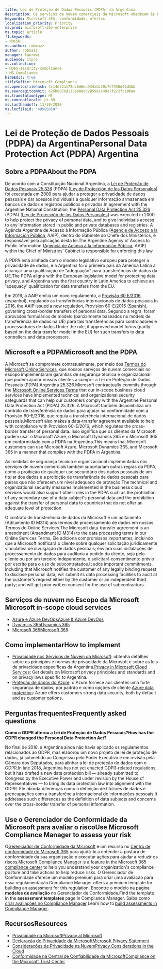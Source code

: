 ```yaml
---
title: Lei de Proteção de Dados Pessoais (PDPA) da Argentina
description: Os serviços de nuvem comerciais da Microsoft obedecem às normas da PDPA para proteger a privacidade das informações pessoais.
keywords: Microsoft 365, conformidade, ofertas
localization_priority: Priority
ms.prod: microsoft-365-enterprise
ms.topic: article
f1.keywords:
- NOCSH
ms.author: robmazz
author: robmazz
manager: laurawi
audience: itpro
ms.collection:
- M365-security-compliance
- MS-Compliance
hideEdit: true
titleSuffix: Microsoft Compliance
ms.openlocfilehash: 4c14d32a172dc5d6ea934abb20c7df956d43d3bb
ms.sourcegitcommit: 626b0076d133e588cd28598c149a7f272fc18bae
ms.translationtype: HT
ms.contentlocale: pt-BR
ms.lasthandoff: 11/30/2020
ms.locfileid: "49506058"
---
```

# <a name="personal-data-protection-act-pdpa-argentina"></a><span data-ttu-id="6e51e-104">Lei de Proteção de Dados Pessoais (PDPA) da Argentina</span><span class="sxs-lookup"><span data-stu-id="6e51e-104">Personal Data Protection Act (PDPA) Argentina</span></span>

## <a name="about-the-pdpa"></a><span data-ttu-id="6e51e-105">Sobre a PDPA</span><span class="sxs-lookup"><span data-stu-id="6e51e-105">About the PDPA</span></span>

<span data-ttu-id="6e51e-106">De acordo com a Constituição Nacional Argentina, a [Lei de Proteção de Dados Pessoais 25.326](http://www.jus.gob.ar/media/3201023/personal_data_protection_act25326.pdf) (PDPA) ([Ley de Protección de los Datos Personales](http://servicios.infoleg.gob.ar/infolegInternet/anexos/60000-64999/64790/norma.htm)) foi executada em 2000 para ajudar a proteger a privacidade de dados pessoais e dar acessos individuais a qualquer informação armazenada em bancos de dados e registros públicos e privados.</span><span class="sxs-lookup"><span data-stu-id="6e51e-106">In agreement with the Argentine National Constitution, the [Personal Data Protection Act 25.326](http://www.jus.gob.ar/media/3201023/personal_data_protection_act25326.pdf) (PDPA) ([Ley de Protección de los Datos Personales](http://servicios.infoleg.gob.ar/infolegInternet/anexos/60000-64999/64790/norma.htm)) was executed in 2000 to help protect the privacy of personal data, and to give individuals access to any information stored in public and private databases and registries.</span></span> <span data-ttu-id="6e51e-107">A Agência Argentina de Acesso à Informação Pública ([Agencia de Acceso a la Información Pública](https://www.argentina.gob.ar/aaip), AAIP), dentro do Gabinete do Chefe dos Ministérios, é responsável pela aplicação desta lei.</span><span class="sxs-lookup"><span data-stu-id="6e51e-107">The Argentine Agency of Access to Public Information ([Agencia de Acceso a la Información Pública](https://www.argentina.gob.ar/aaip), AAIP) within the Chief of Ministries' Cabinet is responsible for enforcing this law.</span></span>

<span data-ttu-id="6e51e-108">A PDPA está alinhada com o modelo legislativo europeu para proteger a privacidade de dados, e a Argentina foi o primeiro país da América Latina a alcançar uma qualificação de “adequação” para transferências de dados da UE.</span><span class="sxs-lookup"><span data-stu-id="6e51e-108">The PDPA aligns with the European legislative model for protecting data privacy, and Argentina was the first country in Latin America to achieve an 'adequacy' qualification for data transfers from the EU.</span></span>

<span data-ttu-id="6e51e-109">Em 2016, a AAIP emitiu um novo regulamento, a [Provisão 60 E/2016](http://servicios.infoleg.gob.ar/infolegInternet/anexos/265000-269999/267922/norma.htm) (espanhol), regulando as transferências internacionais de dados pessoais.</span><span class="sxs-lookup"><span data-stu-id="6e51e-109">In 2016, the AAIP issued a new regulation, [Provision 60-E/2016](http://servicios.infoleg.gob.ar/infolegInternet/anexos/265000-269999/267922/norma.htm) (Spanish), governing cross-border transfers of personal data.</span></span> <span data-ttu-id="6e51e-110">Segundo a regra, foram aprovados formulários de modelo (parcialmente baseados no modelo de transferência de dados na UE) para tais transferências para controladores e processadores de dados.</span><span class="sxs-lookup"><span data-stu-id="6e51e-110">Under the rule, it approved model forms (partly based on the data transfer model in the EU) for such transfers to data controllers and data processors.</span></span>

## <a name="microsoft-and-the-pdpa"></a><span data-ttu-id="6e51e-111">Microsoft e a PDPA</span><span class="sxs-lookup"><span data-stu-id="6e51e-111">Microsoft and the PDPA</span></span>

<span data-ttu-id="6e51e-112">A Microsoft se compromete contratualmente, por meio dos [Termos do Microsoft Online Services](https://www.microsoftvolumelicensing.com/DocumentSearch.aspx?Mode=3&DocumentTypeId=31), que nossos serviços de nuvem comerciais no escopo implementaram garantias de segurança técnica e organizacional que podem ajudar nossos clientes a cumprir a Lei de Proteção de Dados Pessoais (PDPA) Argentina 25.326.</span><span class="sxs-lookup"><span data-stu-id="6e51e-112">Microsoft contractually commits through the [Microsoft Online Services Terms](https://www.microsoftvolumelicensing.com/DocumentSearch.aspx?Mode=3&DocumentTypeId=31) that our in-scope business cloud services have implemented technical and organizational security safeguards that can help our customers comply with the Argentine Personal Data Protection Act (PDPA) 25.326.</span></span> <span data-ttu-id="6e51e-113">A Microsoft também disponibiliza um contrato de transferência de dados para ajudar na conformidade com a Provisão 60-E/2016, que regula a transferência internacional de dados pessoais.</span><span class="sxs-lookup"><span data-stu-id="6e51e-113">Microsoft also makes a data-transfer agreement available to help with compliance with Provision 60-E/2016, which regulates the cross-border transfer of personal data.</span></span> <span data-ttu-id="6e51e-114">Isso significa que os clientes da Microsoft podem usar o Microsoft Azure, o Microsoft Dynamics 365 e o Microsoft 365 em conformidade com a PDPA na Argentina.</span><span class="sxs-lookup"><span data-stu-id="6e51e-114">This means that Microsoft customers can use Microsoft Azure, Microsoft Dynamics 365, and Microsoft 365 in a manner that complies with the PDPA in Argentina.</span></span>

<span data-ttu-id="6e51e-115">As medidas de segurança técnica e organizacional implementadas nos serviços de nuvem comerciais também suportariam outras regras da PDPA, como a proibição de qualquer uso secundário dos dados pessoais de um titular dos dados e a proibição de transferência de dados pessoais para países que não oferecem um nível adequado de proteção.</span><span class="sxs-lookup"><span data-stu-id="6e51e-115">The technical and organizational security measures implemented in the business cloud services would also support other rules in the PDPA such as the prohibition of any secondary use of a data subject's personal data and the prohibition against the transfer of personal data to countries that do not offer an adequate level of protection.</span></span>

<span data-ttu-id="6e51e-116">O contrato de transferência de dados da Microsoft é um aditamento (Aditamento ID M314) aos termos de processamento de dados em nossos Termos do Online Services.</span><span class="sxs-lookup"><span data-stu-id="6e51e-116">The Microsoft data-transfer agreement is an amendment (Amendment ID M314) to the data processing terms in our Online Services Terms.</span></span> <span data-ttu-id="6e51e-117">Ele adiciona compromissos importantes, incluindo que a Microsoft notificará o cliente sobre qualquer solicitação juridicamente vinculativa de divulgação de dados pessoais; enviará suas instalações de processamento de dados para auditoria a pedido do cliente, seja pelo cliente ou por um terceiro independente; e solicitará consentimento prévio por escrito para o uso de subcontratados.</span><span class="sxs-lookup"><span data-stu-id="6e51e-117">It adds important commitments, including that Microsoft notifies the customer of any legally binding request to disclose personal data; will submit its data processing facilities to audit at the customer's request either by the customer or an independent third party; and will get prior written consent for the use of subcontractors.</span></span>

## <a name="microsoft-in-scope-cloud-services"></a><span data-ttu-id="6e51e-118">Serviços de nuvem no Escopo da Microsoft </span><span class="sxs-lookup"><span data-stu-id="6e51e-118">Microsoft in-scope cloud services</span></span>

- [<span data-ttu-id="6e51e-119">Azure e Azure DevOps</span><span class="sxs-lookup"><span data-stu-id="6e51e-119">Azure & Azure DevOps</span></span>](https://gallery.technet.microsoft.com/Overview-of-Azure-c1be3942)
- [<span data-ttu-id="6e51e-120">Dynamics 365</span><span class="sxs-lookup"><span data-stu-id="6e51e-120">Dynamics 365</span></span>](https://download.microsoft.com/download/E/1/9/E1977163-7A86-4812-AC18-C03ADC958AAF/Microsoft_Dynamics_365_Cloud_Service_Compliance_Datasheet.pdf)
- [<span data-ttu-id="6e51e-121">Microsoft 365</span><span class="sxs-lookup"><span data-stu-id="6e51e-121">Microsoft 365</span></span>](https://servicetrust.microsoft.com/ViewPage/TrustDocuments?command=Download&downloadType=Document&downloadId=9f756cce-b15d-45a9-94d7-6a583dee4401&docTab=6d000410-c9e9-11e7-9a91-892aae8839ad_Compliance_Guides)

## <a name="how-to-implement"></a><span data-ttu-id="6e51e-122">Como implementar</span><span class="sxs-lookup"><span data-stu-id="6e51e-122">How to implement</span></span>

- <span data-ttu-id="6e51e-123">[Privacidade nos Serviços de Nuvem da Microsoft](https://www.microsoft.com/download/details.aspx?id=55710): obtenha detalhes sobre os princípios e normas de privacidade da Microsoft e sobre as leis de privacidade específicas da Argentina.</span><span class="sxs-lookup"><span data-stu-id="6e51e-123">[Privacy in Microsoft Cloud Services](https://www.microsoft.com/download/details.aspx?id=55710): Get details on Microsoft privacy principles and standards and on privacy laws specific to Argentina.</span></span>  
- <span data-ttu-id="6e51e-124">[Proteção de dados do Azure](https://docs.microsoft.com/azure/security/azure-protection-of-customer-data): o Azure fornece aos clientes uma forte segurança de dados, por padrão e como opções de cliente.</span><span class="sxs-lookup"><span data-stu-id="6e51e-124">[Azure data protection](https://docs.microsoft.com/azure/security/azure-protection-of-customer-data): Azure offers customers strong data security, both by default and as customer options.</span></span>

## <a name="frequently-asked-questions"></a><span data-ttu-id="6e51e-125">Perguntas frequentes</span><span class="sxs-lookup"><span data-stu-id="6e51e-125">Frequently asked questions</span></span>

<span data-ttu-id="6e51e-126">**Como o GDPR alterou a Lei de Proteção de Dados Pessoais?**</span><span class="sxs-lookup"><span data-stu-id="6e51e-126">**How has the GDPR changed the Personal Data Protection Act?**</span></span>

<span data-ttu-id="6e51e-127">No final de 2018, a Argentina ainda não havia aplicado os regulamentos relacionados ao GDPR, mas elaborou um novo projeto de lei de proteção de dados, já submetido ao Congresso pelo Poder Executivo e em revisão pela Câmara dos Deputados, para alinhar a lei de proteção de dados com o GDPR.</span><span class="sxs-lookup"><span data-stu-id="6e51e-127">In late 2018, Argentina has not yet enacted GDPR-related regulations, but it has drafted a new data protection bill — already submitted to Congress by the Executive Power and under revision by the House of Representatives — to bring its data protection law into alignment with the GDPR.</span></span> <span data-ttu-id="6e51e-128">Ele aborda diferenças como a definição de titulares de dados e preocupações com a transferência internacional de informações pessoais.</span><span class="sxs-lookup"><span data-stu-id="6e51e-128">It addresses such differences as the definition of data subjects and concerns over the cross-border transfer of personal information.</span></span>

## <a name="use-microsoft-compliance-manager-to-assess-your-risk"></a><span data-ttu-id="6e51e-129">Use o Gerenciador de Conformidade da Microsoft para avaliar o risco</span><span class="sxs-lookup"><span data-stu-id="6e51e-129">Use Microsoft Compliance Manager to assess your risk</span></span>

<span data-ttu-id="6e51e-130">O[Gerenciador de Conformidade da Microsoft](https://docs.microsoft.com/microsoft-365/compliance/compliance-manager) é um recurso no [Centro de conformidade do Microsoft 365](https://docs.microsoft.com/microsoft-365/compliance/microsoft-365-compliance-center) para ajudá-lo a entender a postura de conformidade da sua organização e executar ações para ajudar a reduzir os riscos.</span><span class="sxs-lookup"><span data-stu-id="6e51e-130">[Microsoft Compliance Manager](https://docs.microsoft.com/microsoft-365/compliance/compliance-manager) is a feature in the [Microsoft 365 compliance center](https://docs.microsoft.com/microsoft-365/compliance/microsoft-365-compliance-center) to help you understand your organization's compliance posture and take actions to help reduce risks.</span></span> <span data-ttu-id="6e51e-131">O Gerenciador de Conformidade oferece um modelo premium para criar uma avaliação para essa regulamentação.</span><span class="sxs-lookup"><span data-stu-id="6e51e-131">Compliance Manager offers a premium template for building an assessment for this regulation.</span></span> <span data-ttu-id="6e51e-132">Encontre o modelo na página **modelos de avaliação** no Gerenciador de Conformidade.</span><span class="sxs-lookup"><span data-stu-id="6e51e-132">Find the template in the **assessment templates** page in Compliance Manager.</span></span> <span data-ttu-id="6e51e-133">Saiba como [criar avaliações no Compliance Manager](https://docs.microsoft.com/microsoft-365/compliance/compliance-manager-assessments).</span><span class="sxs-lookup"><span data-stu-id="6e51e-133">Learn how to [build assessments in Compliance Manager](https://docs.microsoft.com/microsoft-365/compliance/compliance-manager-assessments).</span></span>

## <a name="resources"></a><span data-ttu-id="6e51e-134">Recursos</span><span class="sxs-lookup"><span data-stu-id="6e51e-134">Resources</span></span>

- [<span data-ttu-id="6e51e-135">Privacidade na Microsoft</span><span class="sxs-lookup"><span data-stu-id="6e51e-135">Privacy at Microsoft</span></span>](https://privacy.microsoft.com)
- [<span data-ttu-id="6e51e-136">Declaração de Privacidade da Microsoft</span><span class="sxs-lookup"><span data-stu-id="6e51e-136">Microsoft Privacy Statement</span></span>](https://privacy.microsoft.com/privacystatement)
- [<span data-ttu-id="6e51e-137">Considerações de Privacidade na Nuvem</span><span class="sxs-lookup"><span data-stu-id="6e51e-137">Privacy Considerations in the Cloud</span></span>](https://download.microsoft.com/download/0/9/D/09DE47F6-F9E5-4C14-B9E8-E8119A130ACC/Privacy_considerations_in_the_cloud.pdf)
- [<span data-ttu-id="6e51e-138">Conformidade na Central de Confiabilidade da Microsoft</span><span class="sxs-lookup"><span data-stu-id="6e51e-138">Compliance on the Microsoft Trust Center</span></span>](https://www.microsoft.com/trust-center/compliance/compliance-overview)
